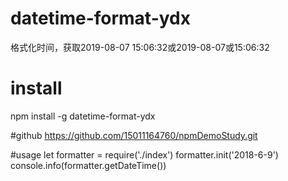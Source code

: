# datetime-format-ydx
格式化时间，获取2019-08-07 15:06:32或2019-08-07或15:06:32

# install
npm install -g datetime-format-ydx

#github
https://github.com/15011164760/npmDemoStudy.git

#usage
let formatter = require('./index')
formatter.init('2018-6-9')
console.info(formatter.getDateTime())